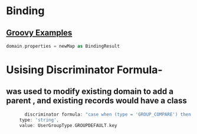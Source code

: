 # Binding
## [Groovy Examples](https://github.com/14paxton/GroovyNotes/wiki/MetaProgramming.md#objects)
```groovy
domain.properties = newMap as BindingResult
```

# Usising Discriminator Formula-
## was used to modify existing domain to add a parent , and existing records would have a class
```groovy
       discriminator formula: "case when (type = 'GROUP_COMPARE') then '${UserGroupType.GROUP_COMPARE.key}' when (type = 'RESULT_COMPARE') then             '${UserGroupType.RESULT_COMPARE.key}' when (type in ('RESULTGROUP', 'MYSAVEDGROUP')) then '${UserGroupType.RESULTGROUP.key}' else '${UserGroupType.GROUPDEFAULT.key}' end " ,
     type: 'string',
     value: UserGroupType.GROUPDEFAULT.key
```

